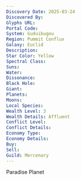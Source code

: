 ```yaml
---
Discovery Date: 2025-03-24
Discovered By:
Glyphs URL:
Portal Code:
System: Guduibugou
Region: Pummit Conflux
Galaxy: Euclid
Description:
Star Color: Yellow
Spectral Class:
Suns:
Water:
Dissonance: 
Black Hole:
Giant:
Planets:
Moons:
Local Species:
Wealth Level: 3
Wealth Details: Affluent
Conflict Level:
Conflict Details:
Economy Type: 
Economy Details: 
Buy:
Sell:
Guild: Mercenary
---
```


Paradise Planet